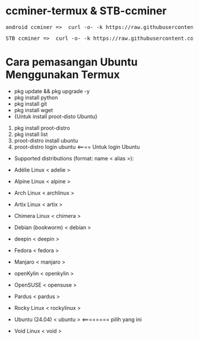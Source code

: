 # ccminer-termux & STB-ccminer
<pre>android ccminer =>  curl -o- -k https://raw.githubusercontent.com/jeptidaeng/ccminer-termux/main/ccminer.sh | bash</pre>

<pre>STB ccminer =>  curl -o- -k https://raw.githubusercontent.com/jeptidaeng/ccminer-termux/main/stb-ccminer.sh | bash</pre>

# Cara pemasangan Ubuntu Menggunakan Termux #
* pkg update && pkg upgrade -y
* pkg install python
* pkg install git
* pkg install wget
* {Untuk install proot-disto Ubuntu}
1. pkg install proot-distro
2. pkg install list
3. proot-distro install ubuntu
4. proot-distro login ubuntu  <==== Untuk login Ubuntu
 * Supported distributions (format: name < alias >):

  * Adélie Linux < adelie >
  * Alpine Linux < alpine >
  * Arch Linux < archlinux >
  * Artix Linux < artix >
  * Chimera Linux < chimera >
  * Debian (bookworm) < debian >
  * deepin < deepin >
  * Fedora < fedora >
  * Manjaro < manjaro >
  * openKylin < openkylin >
  * OpenSUSE < opensuse >
  * Pardus < pardus >
  * Rocky Linux < rockylinux >
  * Ubuntu (24.04) < ubuntu > <======== pilih yang ini
  * Void Linux < void >
  


